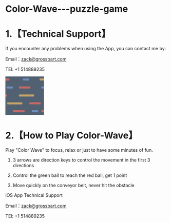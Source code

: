 # Color-Wave---puzzle-game

# 1.【Technical Support】

If you encounter any problems when using the App, you can contact me by:

Email：zack@grossbart.com

TEl: +1 514889235

![image](https://github.com/ARCKing/Color-Wave---puzzle-game/blob/master/icon-60%402x.png)

# 2.【How to Play Color-Wave】

Play "Color Wave" to focus, relax or just to have some minutes of fun.

1. 3 arrows are direction keys to control the movement in the first 3 directions

2. Control the green ball to reach the red ball, get 1 point

3. Move quickly on the conveyor belt, never hit the obstacle


iOS App Technical Support

Email：zack@grossbart.com

TEl: +1 514889235
